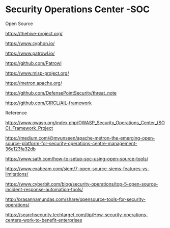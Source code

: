 # Security Operations Center -SOC


Open Source

https://thehive-project.org/

https://www.cyphon.io/

https://www.patrowl.io/

https://github.com/Patrowl

https://www.misp-project.org/

https://metron.apache.org/

https://github.com/DefensePointSecurity/threat_note

https://github.com/CIRCL/AIL-framework



Reference

https://www.owasp.org/index.php/OWASP_Security_Operations_Center_(SOC)_Framework_Project

https://medium.com/@myunseen/apache-metron-the-emerging-open-source-platform-for-security-operations-centre-management-36e123fa32db


https://www.sath.com/how-to-setup-soc-using-open-source-tools/

https://www.exabeam.com/siem/7-open-source-siems-features-vs-limitations/

https://www.cyberbit.com/blog/security-operations/top-5-open-source-incident-response-automation-tools/

http://prasannamundas.com/share/opensource-tools-for-security-operations/

https://searchsecurity.techtarget.com/tip/How-security-operations-centers-work-to-benefit-enterprises
